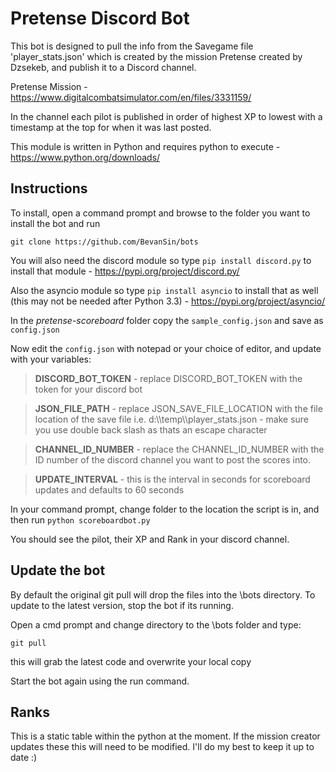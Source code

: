 # Pretense Discord Bot

This bot is designed to pull the info from the Savegame file 'player_stats.json' which is created by the mission Pretense created by Dzsekeb, and publish it to a Discord channel.

Pretense Mission - https://www.digitalcombatsimulator.com/en/files/3331159/

In the channel each pilot is published in order of highest XP to lowest with a timestamp at the top for when it was last posted.

This module is written in Python and requires python to execute - https://www.python.org/downloads/

## Instructions

To install, open a command prompt and browse to the folder you want to install the bot and run

`git clone https://github.com/BevanSin/bots`

You will also need the discord module so type `pip install discord.py` to install that module - https://pypi.org/project/discord.py/

Also the asyncio module so type `pip install asyncio` to install that as well (this may not be needed after Python 3.3) - https://pypi.org/project/asyncio/

In the *pretense-scoreboard* folder copy the `sample_config.json` and save as `config.json` 

Now edit the `config.json` with notepad or your choice of editor, and update with your variables: 

> **DISCORD_BOT_TOKEN** - replace DISCORD_BOT_TOKEN with the token for your discord bot

> **JSON_FILE_PATH** - replace JSON_SAVE_FILE_LOCATION with the file location of the save file i.e.  d:\\\temp\\\player_stats.json - make sure you use double back slash as thats an escape character

> **CHANNEL_ID_NUMBER** - replace the CHANNEL_ID_NUMBER with the ID number of the discord channel you want to post the scores into.

> **UPDATE_INTERVAL** - this is the interval in seconds for scoreboard updates and defaults to 60 seconds

In your command prompt, change folder to the location the script is in, and then run `python scoreboardbot.py`

You should see the pilot, their XP and Rank in your discord channel.

## Update the bot

By default the original git pull will drop the files into the \bots directory.  To update to the latest version, stop the bot if its running.

Open a cmd prompt and change directory to the \bots folder and type:

`git pull`

this will grab the latest code and overwrite your local copy

Start the bot again using the run command.

## Ranks

This is a static table within the python at the moment.  If the mission creator updates these this will need to be modified.  I'll do my best to keep it up to date :)